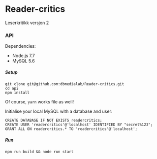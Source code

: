 # Reader-critics
Leserkritikk versjon 2

### API

Dependencies:
* Node.js 7.7
* MySQL 5.6

##### Setup
```
git clone git@github.com:dbmedialab/Reader-critics.git
cd api
npm install
```
Of course, `yarn` works file as well!

Initialise your local MySQL with a database and user:
```
CREATE DATABASE IF NOT EXISTS readercritics;
CREATE USER 'readercritics'@'localhost' IDENTIFIED BY "secret%123";
GRANT ALL ON readercritics.* TO 'readercritics'@'localhost';
```

##### Run
```
npm run build && node run start
```

